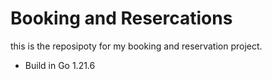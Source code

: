 # Booking and Resercations

this is the reposipoty for my booking and reservation project.

- Build in Go 1.21.6